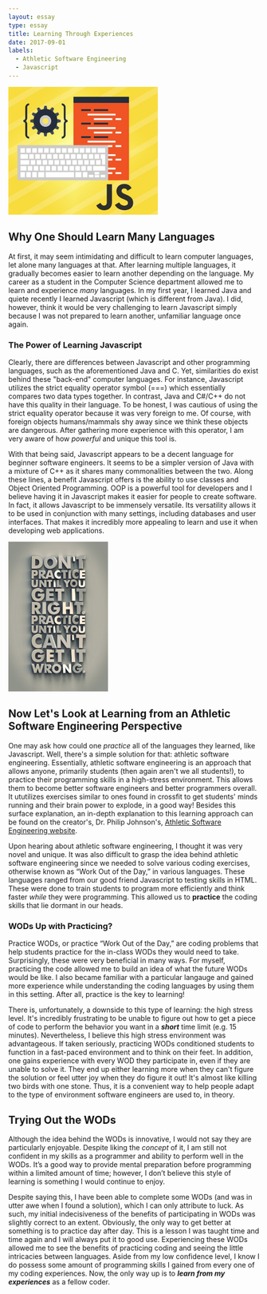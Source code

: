 ```yaml
---
layout: essay
type: essay
title: Learning Through Experiences
date: 2017-09-01
labels:
  - Athletic Software Engineering
  - Javascript
---
```


<img class="ui medium left floated rounded image" width="300" src="../images/javascript.png">

## Why One Should Learn Many Languages

At first, it may seem intimidating and difficult to learn computer languages, let alone many languages at that. After learning multiple languages, it gradually becomes easier to learn another depending on the language. My career as a student in the Computer Science department allowed me to learn and experience *many* languages. In my first year, I learned Java and quiete recently I learned Javascript (which is different from Java). I did, however, think it would be very challenging to learn Javascript simply because I was not prepared to learn another, unfamiliar language once again. 

### The Power of Learning Javascript

Clearly, there are differences between Javascript and other programming languages, such as the aforementioned Java and C. Yet, similarities do exist behind these "back-end" computer languages. For instance, Javascript utilizes the strict equality operator symbol (===) which essentially compares two data types together. In contrast, Java and C#/C++ do not have this quality in their language. To be honest, I was cautious of using the strict equality operator because it was very foreign to me. Of course, with foreign objects humans/mammals shy away since we think these objects are dangerous. After gathering more experience with this operator, I am very aware of how *powerful* and unique this tool is. 

With that being said, Javascript appears to be a decent language for beginner software engineers. It seems to be a simpler version of Java with a mixture of C++ as it shares many commonalities between the two. Along these lines, a benefit Javascript offers is the ability to use classes and Object Oriented Programming. OOP is a powerful tool for developers and I believe having it in Javascript makes it easier for people to create software. In fact, it allows Javascript to be immensely versatile. Its versatility allows it to be used in conjunction with many settings, including databases and user interfaces. That makes it incredibly more appealing to learn and use it when developing web applications.  

<img class="ui medium right floated rounded image" height="300" src="../images/practiceiseverything.jpg">

## Now Let's Look at Learning from an Athletic Software Engineering Perspective

One may ask how could one *practice* all of the languages they learned, like Javascript. Well, there's a simple solution for that: athletic software engineering. Essentially, athletic software engineering is an approach that allows anyone, primarily students (then again aren't we all students!), to practice their programming skills in a high-stress environment. This allows them to become better software engineers and better programmers overall. It ututilizes exercises similar to ones found in crossfit to get students' minds running and their brain power to explode, in a good way! Besides this surface explanation, an in-depth explanation to this learning approach can be found on the creator's, Dr. Philip Johnson's, [Athletic Software Engineering website](http://philipmjohnson.org/essays/ase-2017.html).

Upon hearing about athletic software engineering, I thought it was very novel and unique. It was also difficult to grasp the idea behind athletic software engineering since we needed to solve various coding exercises, otherwise known as “Work Out of the Day,” in various languages. These languages ranged from our good friend Javascript to testing skills in HTML. These were done to train students to program more efficiently and think faster *while* they were programming. This allowed us to **practice** the coding skills that lie dormant in our heads.  

### WODs Up with Practicing? 

Practice WODs, or practice “Work Out of the Day,” are coding problems that help students practice for the in-class WODs they would need to take. Surprisingly, these were very beneficial in many ways. For myself, practicing the code allowed me to build an idea of what the future WODs would be like. I also became familiar with a particular langauge and gained more experience while understanding the coding languages by using them in this setting. After all, practice is the key to learning!

There is, unfortunately, a downside to this type of learning: the high stress level. It's incredibly frustrating to be unable to figure out how to get a piece of code to perform the behavior you want in a **_short_** time limit (e.g. 15 minutes). Nevertheless, I believe this high stress environment was advantageous. If taken seriously, practicing WODs conditioned students to function in a fast-paced environment and to think on their feet. In addition, one gains experience with every WOD they participate in, even if they are unable to solve it. They end up either learning more when they can't figure the solution or feel utter joy when they do figure it out! It's almost like killing two birds with one stone. Thus, it is a convenient way to help people adapt to the type of environment software engineers are used to, in theory.   

## Trying Out the WODs

Although the idea behind the WODs is innovative, I would not say they are particularly enjoyable. Despite liking the *concept* of it, I am still not confident in my skills as a programmer and ability to perform well in the WODs. It’s a good way to provide mental preparation before programming within a limited amount of time; however, I don’t believe this style of learning is something I would continue to enjoy. 

Despite saying this, I have been able to complete some WODs (and was in utter awe when I found a solution), which I can only attribute to luck. As such, my initial indecisiveness of the benefits of participating in WODs was slightly correct to an extent. Obviously, the only way to get better at something is to practice day after day. This is a lesson I was taught time and time again and I will always put it to good use. Experiencing these WODs allowed me to see the benefits of practicing coding and seeing the little intricacies between languages. Aside from my low confidence level, I know I do possess some amount of programming skills I gained from every one of my coding experiences. Now, the only way up is to **_learn from my experiences_** as a fellow coder.  


